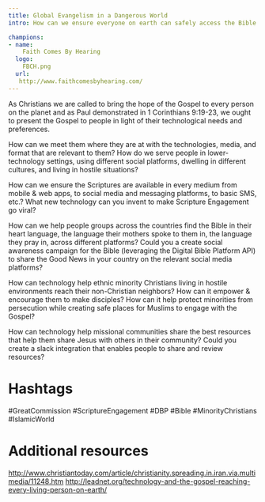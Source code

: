 ```yaml
---
title: Global Evangelism in a Dangerous World
intro: How can we ensure everyone on earth can safely access the Bible in their own language, even in the most remote and hostile corners of the world?

champions:
- name:
    Faith Comes By Hearing
  logo:
    FBCH.png
  url:
   http://www.faithcomesbyhearing.com/
---
```

As Christians we are called to bring the hope of the Gospel to every person on the planet and as Paul demonstrated in 1 Corinthians 9:19-23, we ought to present the Gospel to people in light of their technological needs and preferences.  

How can we meet them where they are at with the technologies, media, and format that are relevant to them? How do we serve people in lower-technology settings, using different social platforms, dwelling in different cultures, and living in hostile situations?

How can we ensure the Scriptures are available in every medium from mobile & web apps, to social media and messaging platforms, to basic SMS, etc.? What new technology can you invent to make Scripture Engagement go viral?
 
How can we help people groups across the countries find the Bible in their heart language, the language their mothers spoke to them in, the language they pray in, across different platforms? Could you a create social awareness campaign for the Bible (leveraging the Digital Bible Platform API) to share the Good News in your country on the relevant social media platforms?

How can technology help ethnic minority Christians living in hostile environments reach their non-Christian neighbors? How can it empower & encourage them to make disciples? How can it help protect minorities from persecution while creating safe places for Muslims to engage with the Gospel?

How can technology help missional communities share the best resources that help them share Jesus with others in their community? Could you create a slack integration that enables people to share and review resources?

# Hashtags
\#GreatCommission \#ScriptureEngagement \#DBP \#Bible \#MinorityChristians \#IslamicWorld

# Additional resources
http://www.christiantoday.com/article/christianity.spreading.in.iran.via.multimedia/11248.htm
http://leadnet.org/technology-and-the-gospel-reaching-every-living-person-on-earth/
